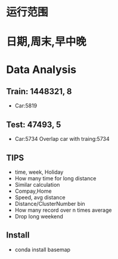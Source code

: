 # 运行范围

# 日期,周末,早中晚


# Data Analysis
## Train: 1448321, 8
* Car:5819

## Test: 47493, 5
* Car:5734 Overlap car with traing:5734

## TIPS
* time, week, Holiday
* How many time for long distance
* Similar calculation
* Compay,Home
* Speed, avg distance 
* Distance/ClusterNumber bin
* How many record over n times average
* Drop long weekend

## 

## Install
* conda install basemap



